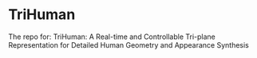 # TriHuman
The repo for: TriHuman: A Real-time and Controllable Tri-plane Representation for Detailed Human Geometry and Appearance Synthesis
